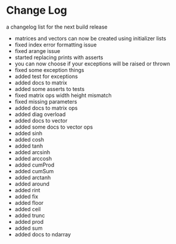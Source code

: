 # Change Log

a changelog list for the next build release

- matrices and vectors can now be created using initializer lists
- fixed index error formatting issue
- fixed arange issue
- started replacing prints with asserts
- you can now choose if your exceptions will be raised or thrown
- fixed some exception things
- added test for exceptions
- added docs to matrix
- added some asserts to tests
- fixed matrix ops width height mismatch
- fixed missing parameters
- added docs to matrix ops
- added diag overload
- added docs to vector
- added some docs to vector ops
- added sinh 
- added cosh 
- added tanh
- added arcsinh
- added arccosh
- added cumProd
- added cumSum
- added arctanh
- added around
- added rint
- added fix
- added floor
- added ceil
- added trunc
- added prod
- added sum
- added docs to ndarray